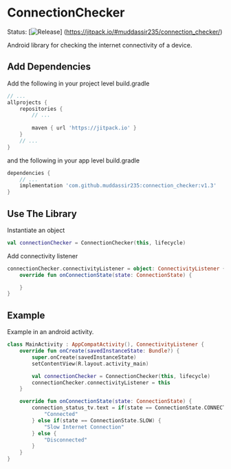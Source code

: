 # ConnectionChecker

Status: [![Release](https://jitpack.io/v/muddassir235/connection_checker.svg)]
(https://jitpack.io/#muddassir235/connection_checker/)

Android library for checking the internet connectivity of a device.

## Add Dependencies
Add the following in your project level build.gradle
```groovy
// ...
allprojects {
    repositories {
        // ...
        
        maven { url 'https://jitpack.io' }
    }
    // ...
}
```
and the following in your app level build.gradle
```groovy
dependencies {
    // ...
    implementation 'com.github.muddassir235:connection_checker:v1.3'
}
```

## Use The Library

Instantiate an object
```kotlin
val connectionChecker = ConnectionChecker(this, lifecycle)
```
Add connectivity listener
```kotlin
connectionChecker.connectivityListener = object: ConnectivityListener {
    override fun onConnectionState(state: ConnectionState) {

    }
}
```

## Example
Example in an android activity.
```kotlin
class MainActivity : AppCompatActivity(), ConnectivityListener {
    override fun onCreate(savedInstanceState: Bundle?) {
        super.onCreate(savedInstanceState)
        setContentView(R.layout.activity_main)

        val connectionChecker = ConnectionChecker(this, lifecycle)
        connectionChecker.connectivityListener = this
    }

    override fun onConnectionState(state: ConnectionState) {
        connection_status_tv.text = if(state == ConnectionState.CONNECTED) {
            "Connected"
        } else if(state == ConnectionState.SLOW) {
            "Slow Internet Connection"
        } else {
            "Disconnected"
        }
    }
}
```
